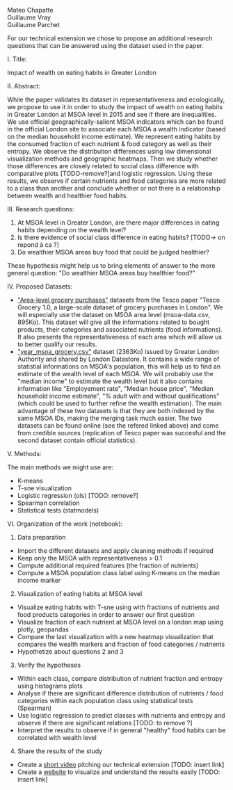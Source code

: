 Mateo Chapatte  
Guillaume Vray  
Guillaume Parchet  

For our technical extension we chose to propose an additional research questions that can be answered using the dataset used in the paper.

I. Title:

Impact of wealth on eating habits in Greater London

II. Abstract:

While the paper validates its dataset in representativeness and ecologically, we propose to use it in order to study the impact of wealth on eating habits in Greater London at MSOA level in 2015 and see if there are inequalities. We use official geographically-salient MSOA indicators which can be found in the official London site to associate each MSOA a wealth indicator (based on the median household income estimate). We represent eating habits by the consumed fraction of each nutrient & food category as well as their entropy. We observe the distribution differences using low dimensional visualization methods and geographic heatmaps. Then we study whether those differences are closely related to social class difference with comparative plots [TODO-remove?]and logistic regression. Using these results, we observe if certain nutrients and food categories are more related to a class than another and conclude whether or not there is a relationship between wealth and healthier food habits.
 
III. Research questions:

1) At MSOA level in Greater London, are there major differences in eating habits depending on the wealth level?
2) Is there evidence of social class difference in eating habits?  [TODO-> on repond à ca ?]
3) Do wealthier MSOA areas buy food that could be judged healthier?
 
These hypothesis might help us to bring elements of answer to the more general question: "Do wealthier MSOA areas buy healthier food?"
 
IV. Proposed Datasets:
 - ["Area-level grocery purchases"](https://figshare.com/collections/Tesco_Grocery_1_0/4769354/2) datasets from the Tesco paper "Tesco Grocery 1.0, a large-scale dataset of grocery purchases in London". We will especially use the dataset on MSOA area level (msoa-data.csv, 895Ko). This dataset will give all the informations related to bought products, their categories and associated nutrients (food informations). It also presents the representativeness of each area which will allow us to better qualify our results.
 - ["year_msoa_grocery.csv"](https://data.london.gov.uk/dataset/msoa-atlas) dataset (2363Ko) issued by Greater London Authority and shared by London Datastore. It contains a wide range of statistial informations on MSOA's population, this will help us to find an estimate of the wealth level of each MSOA. We will probably use the "median income" to estimate the wealth level but it also contains information like "Employement rate", "Median house price", "Median household income estimate", "% adult with and without qualifications" (which could be used to further refine the wealth estimation).
The main advantage of these two datasets is that they are both indexed by the same MSOA IDs, making the merging task much easier. The two datasets can be found online (see the refered linked above) and come from credible sources (replication of Tesco paper was succesful and the second dataset contain official statistics).
 
V. Methods:

The main methods we might use are:
 - K-means
 - T-sne visualization
 - Logistic regression (ols) [TODO: remove?]
 - Spearman correlation
 - Statistical tests (statmodels)
 
VI. Organization of the work (notebook):

1) Data preparation
 - Import the different datasets and apply cleaning methods if required
 - Keep only the MSOA with representativeness > 0.1
 - Compute additional required features (the fraction of nutrients)
 - Compute a MSOA population class label using K-means on the median income marker

2) Visualization of eating habits at MSOA level
 - Visualize eating habits with T-sne using with fractions of nutrients and food products categories in order to answer our first question
 - Visualize fraction of each nutrient at MSOA level on a london map using plotly, geopandas
 - Compare the last visualization with a new heatmap visualization that compares the wealth markers and fraction of food categories / nutrients
 - Hypothetize about questions 2 and 3

3) Verify the hypotheses
 - Within each class, compare distribution of nutrient fraction and entropy using histograms plots
 - Analyse if there are significant difference distribution of nutrients / food categories within each population class using statistical tests (Spearman)
 - Use logistic regression to predict classes with nutrients and entropy and observe if there are significant relations [TODO: to remove ?]
 - Interpret the results to observe if in general "healthy" food habits can be correlated with wealth level

4) Share the results of the study
 - Create a [short video](https://www.youtube.com/) pitching our technical extension [TODO: insert link]
 - Create a [website](https://www.youtube.com/) to visualize and understand the results easily  [TODO: insert link]
 
 
